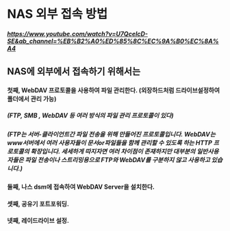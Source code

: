 # NAS 외부 접속 방법  
##### https://www.youtube.com/watch?v=U7QcelcD-SE&ab_channel=%EB%B2%A0%ED%85%8C%EC%9A%B0%EC%8A%A4  

## NAS에 외부에서 접속하기 위해서는  
#### 첫째, WebDAV 프로토콜을 사용하여 파일 관리한다. (외장하드처럼 드라이브설정하여 폴더에서 관리 가능)  
##### (FTP, SMB , WebDAV 등 여러 방식의 파일 관리 프로토콜이 있다)
##### (FTP는 서버-클라이언트간 파일 전송을 위해 만들어진 프로토콜입니다. WebDAV는 www서버에서 여러 사용자들이 문서or파일들을 함께 관리할 수 있도록 하는 HTTP 프로토콜의 확장입니다. 세세하게 따지자면 여러 차이점이 존재하지만 대부분의 일반사용자들은 파일 전송이나 스트리밍용으로 FTP와 WebDAV를 구분하지 않고 사용하고 있습니다.)  
#### 둘째, 나스 dsm에 접속하여 WebDAV Server을 설치한다.  
#### 셋째, 공유기 포트포워딩.  
#### 넷째, 레이드라이브 설정.  
